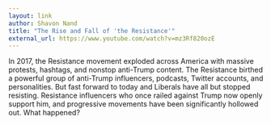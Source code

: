 ```yaml
---
layout: link
author: Shavon Nand
title: "The Rise and Fall of 'the Resistance'"
external_url: https://www.youtube.com/watch?v=mz3Rf820ozE
---
```


In 2017, the Resistance movement exploded across America with massive protests, hashtags, and nonstop anti-Trump content. The Resistance birthed a powerful group of anti-Trump influencers, podcasts, Twitter accounts, and personalities. But fast forward to today and Liberals have all but stopped resisting. Resistance influencers who once railed against Trump now openly support him, and progressive movements have been significantly hollowed out. What happened?